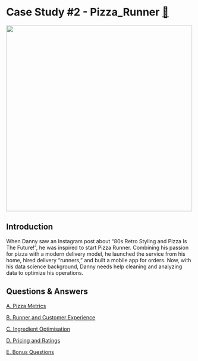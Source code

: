 # Case Study #2 - Pizza_Runner [:pizza:](https://8weeksqlchallenge.com/case-study-2/)

<img src="https://8weeksqlchallenge.com/images/case-study-designs/2.png" width="500" height="500">

## Introduction

When Danny saw an Instagram post about “80s Retro Styling and Pizza Is The Future!”, he was inspired to start Pizza Runner. Combining his passion for pizza with a modern delivery model, he launched the service from his home, hired delivery “runners,” and built a mobile app for orders. Now, with his data science background, Danny needs help cleaning and analyzing data to optimize his operations.

## Questions & Answers

[A. Pizza Metrics](https://github.com/manthanhly/mly/blob/main/Case%20Study%20%232%20-%20Pizza%20Runner/A.%20Pizza%20Metrics.md)

[B. Runner and Customer Experience](https://github.com/manthanhly/mly/blob/main/Case%20Study%20%232%20-%20Pizza%20Runner/B.%20Runner%20and%20Customer%20Experience.md)

[C. Ingredient Optimisation](https://github.com/manthanhly/mly/blob/main/Case%20Study%20%232%20-%20Pizza%20Runner/C.%20Ingredient%20Optimisation.md)

[D. Pricing and Ratings](https://github.com/manthanhly/mly/blob/main/Case%20Study%20%232%20-%20Pizza%20Runner/D.%20Pricing%20and%20Ratings.md)

[E. Bonus Questions](https://github.com/manthanhly/mly/blob/main/Case%20Study%20%232%20-%20Pizza%20Runner/D.%20Pricing%20and%20Ratings.md)
